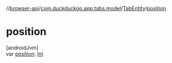 //[browser-api](../../../index.md)/[com.duckduckgo.app.tabs.model](../index.md)/[TabEntity](index.md)/[position](position.md)

# position

[androidJvm]\
var [position](position.md): [Int](https://kotlinlang.org/api/latest/jvm/stdlib/kotlin/-int/index.html)

